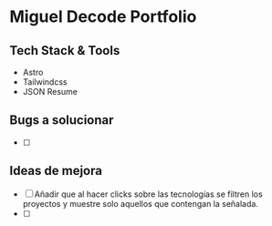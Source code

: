 # Miguel Decode Portfolio

## Tech Stack & Tools

- Astro
- Tailwindcss
- JSON Resume

## Bugs a solucionar

- [ ]

## Ideas de mejora

- [ ] Añadir que al hacer clicks sobre las tecnologías se filtren los proyectos y muestre solo aquellos que contengan la señalada.
- [ ]
